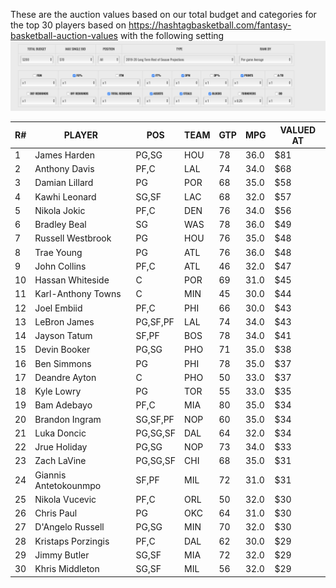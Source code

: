 These are the auction values based on our total budget and categories for the top 30 players based on https://hashtagbasketball.com/fantasy-basketball-auction-values with the following setting ![Settings](https://github.com/SoneeJohn/BFL-Rules/blob/master/Settings.png)

| R# | PLAYER                | POS      | TEAM | GTP | MPG  | VALUED AT |
|----|-----------------------|----------|------|-----|------|-----------|
| 1  | James Harden          | PG,SG    | HOU  | 78  | 36.0 | $81       |
| 2  | Anthony Davis         | PF,C     | LAL  | 74  | 34.0 | $68       |
| 3  | Damian Lillard        | PG       | POR  | 68  | 35.0 | $58       |
| 4  | Kawhi Leonard         | SG,SF    | LAC  | 68  | 32.0 | $57       |
| 5  | Nikola Jokic          | PF,C     | DEN  | 76  | 34.0 | $56       |
| 6  | Bradley Beal          | SG       | WAS  | 78  | 36.0 | $49       |
| 7  | Russell Westbrook     | PG       | HOU  | 76  | 35.0 | $48       |
| 8  | Trae Young            | PG       | ATL  | 76  | 36.0 | $48       |
| 9  | John Collins          | PF,C     | ATL  | 46  | 32.0 | $47       |
| 10 | Hassan Whiteside      | C        | POR  | 69  | 31.0 | $45       |
| 11 | Karl-Anthony Towns    | C        | MIN  | 45  | 30.0 | $44       |
| 12 | Joel Embiid           | PF,C     | PHI  | 66  | 30.0 | $43       |
| 13 | LeBron James          | PG,SF,PF | LAL  | 74  | 34.0 | $43       |
| 14 | Jayson Tatum          | SF,PF    | BOS  | 78  | 34.0 | $41       |
| 15 | Devin Booker          | PG,SG    | PHO  | 71  | 35.0 | $38       |
| 16 | Ben Simmons           | PG       | PHI  | 78  | 35.0 | $37       |
| 17 | Deandre Ayton         | C        | PHO  | 50  | 33.0 | $37       |
| 18 | Kyle Lowry            | PG       | TOR  | 55  | 33.0 | $35       |
| 19 | Bam Adebayo           | PF,C     | MIA  | 80  | 35.0 | $34       |
| 20 | Brandon Ingram        | SG,SF,PF | NOP  | 60  | 35.0 | $34       |
| 21 | Luka Doncic           | PG,SG,SF | DAL  | 64  | 32.0 | $34       |
| 22 | Jrue Holiday          | PG,SG    | NOP  | 73  | 34.0 | $33       |
| 23 | Zach LaVine           | PG,SG,SF | CHI  | 68  | 35.0 | $31       |
| 24 | Giannis Antetokounmpo | SF,PF    | MIL  | 72  | 31.0 | $31       |
| 25 | Nikola Vucevic        | PF,C     | ORL  | 50  | 32.0 | $30       |
| 26 | Chris Paul            | PG       | OKC  | 64  | 31.0 | $30       |
| 27 | D'Angelo Russell      | PG,SG    | MIN  | 70  | 32.0 | $30       |
| 28 | Kristaps Porzingis    | PF,C     | DAL  | 62  | 30.0 | $29       |
| 29 | Jimmy Butler          | SG,SF    | MIA  | 72  | 32.0 | $29       |
| 30 | Khris Middleton       | SG,SF    | MIL  | 56  | 32.0 | $29       |

